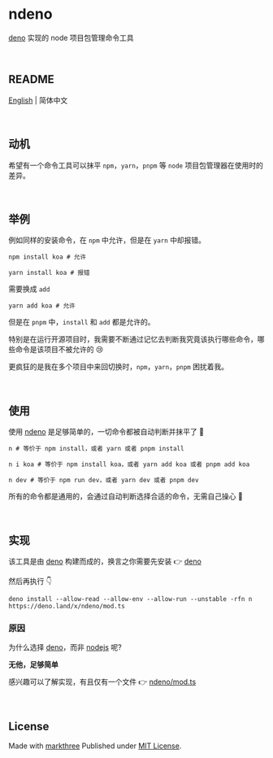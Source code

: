 # ndeno

[deno](https://deno.land/) 实现的 node 项目包管理命令工具

<br />

## README

[English](./README.md) | 简体中文

<br />

## 动机

希望有一个命令工具可以抹平 `npm`，`yarn`，`pnpm` 等 `node` 项目包管理器在使用时的差异。

<br />

## 举例

例如同样的安装命令，在 `npm` 中允许，但是在 `yarn` 中却报错。

```shell
npm install koa # 允许
```

```shell
yarn install koa # 报错
```

需要换成 `add`

```shell
yarn add koa # 允许
```

但是在 `pnpm` 中，`install` 和 `add` 都是允许的。

特别是在运行开源项目时，我需要不断通过记忆去判断我究竟该执行哪些命令，哪些命令是该项目不被允许的 😢

更疯狂的是我在多个项目中来回切换时，`npm`，`yarn`，`pnpm` 困扰着我。

<br />

## 使用

使用 [ndeno](https://github.com/dishait/ndeno) 是足够简单的，一切命令都被自动判断并抹平了 🥰

```shell
n # 等价于 npm install，或者 yarn 或者 pnpm install
```

```shell
n i koa # 等价于 npm install koa，或者 yarn add koa 或者 pnpm add koa
```

```shell
n dev # 等价于 npm run dev，或者 yarn dev 或者 pnpm dev
```

所有的命令都是通用的，会通过自动判断选择合适的命令，无需自己操心 🥳

<br />

## 实现

该工具是由 [deno](https://deno.land/) 构建而成的，换言之你需要先安装 👉 [deno](https://deno.land/manual@v1.28.3/getting_started/installation)

然后再执行 👇

```shell
deno install --allow-read --allow-env --allow-run --unstable -rfn n https://deno.land/x/ndeno/mod.ts
```

### 原因

为什么选择 [deno](https://deno.land/)，而非 [nodejs](https://nodejs.org) 呢?

**无他，足够简单**

感兴趣可以了解实现，有且仅有一个文件 👉 [ndeno/mod.ts](https://github.com/dishait/ndeno/blob/main/mod.ts)

<br />

## License

Made with [markthree](https://github.com/markthree)
Published under [MIT License](https://github.com/dishait/ndeno/blob/main/LICENSE).

